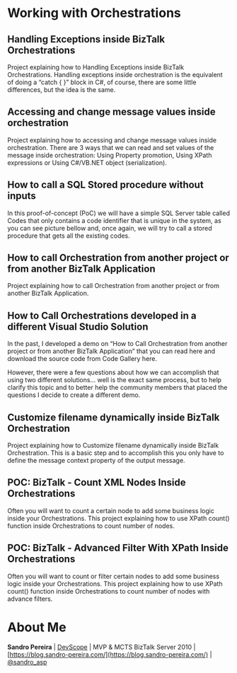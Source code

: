 # Working with Orchestrations
## Handling Exceptions inside BizTalk Orchestrations
Project explaining how to Handling Exceptions inside BizTalk Orchestrations. Handling exceptions inside orchestration is the equivalent of doing a “catch { }” block in C#, of course, there are some little differences, but the idea is the same.

## Accessing and change message values inside orchestration
Project explaining how to accessing and change message values inside orchestration. There are 3 ways that we can read and set values of the message inside orchestration: Using Property promotion, Using XPath expressions or Using C#/VB.NET object (serialization).

## How to call a SQL Stored procedure without inputs
In this proof-of-concept (PoC) we will have a simple SQL Server table called Codes that only contains a code identifier that is unique in the system, as you can see picture bellow and, once again, we will try to call a stored procedure that gets all the existing codes.

## How to call Orchestration from another project or from another BizTalk Application
Project explaining how to call Orchestration from another project or from another BizTalk Application.

## How to Call Orchestrations developed in a different Visual Studio Solution
In the past, I developed a demo on “How to Call Orchestration from another project or from another BizTalk Application” that you can read here and download the source code from Code Gallery here.

However, there were a few questions about how we can accomplish that using two different solutions… well is the exact same process, but to help clarify this topic and to better help the community members that placed the questions I decide to create a different demo.

## Customize filename dynamically inside BizTalk Orchestration
Project explaining how to Customize filename dynamically inside BizTalk Orchestration. This is a basic step and to accomplish this you only have to define the message context property of the output message.

## POC: BizTalk - Count XML Nodes Inside Orchestrations
Often you will want to count a certain node to add some business logic inside your Orchestrations. This project explaining how to use XPath count() function inside Orchestrations to count number of nodes.

## POC: BizTalk - Advanced Filter With XPath Inside Orchestrations
Often you will want to count or filter certain nodes to add some business logic inside your Orchestrations. This project explaining how to use XPath count() function inside Orchestrations to count number of nodes with advance filters.

# About Me
**Sandro Pereira** | [DevScope](http://www.devscope.net/) | MVP & MCTS BizTalk Server 2010 | [https://blog.sandro-pereira.com/](https://blog.sandro-pereira.com/) | [@sandro_asp](https://twitter.com/sandro_asp)

